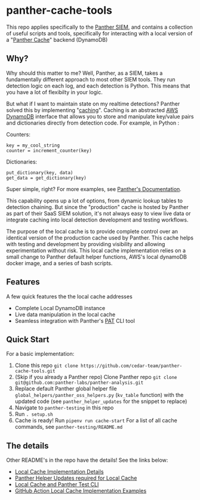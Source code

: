 # panther-cache-tools
This repo applies specifically to the [Panther SIEM](https://panther.com/), and contains a collection of useful scripts and tools, specifically for interacting with a local version of a "[Panther Cache](https://docs.panther.com/writing-detections/caching)" backend (DynamoDB)


## Why?
Why should this matter to me? Well, Panther, as a SIEM, takes a fundamentally different approach to most other SIEM tools. They run detection logic on each log, and each detection is Python. This means that you have a lot of flexibilty in your logic. 

But what if I want to maintain state on my realtime detections? Panther solved this by implementing "[caching](https://docs.panther.com/writing-detections/caching)". Caching is an abstracted [AWS DynamoDB](https://docs.aws.amazon.com/amazondynamodb/latest/developerguide/Introduction.html) interface that allows you to store and manipulate key/value pairs and dictionaries directly from detection code. For example, in Python :

Counters:
 ```
 key = my_cool_string
 counter = increment_counter(key) 
 ```

Dictionaries:
 ```
 put_dictionary(key, data)
 get_data = get_dictionary(key)
 ```
Super simple, right? For more examples, see [Panther's Documentation](https://docs.panther.com/detections/caching).

This capability opens up a lot of options, from dynamic lookup tables to detection chaining. But since the "production" cache is hosted by Panther as part of their SaaS SIEM solution, it's not always easy to view live data or integrate caching into local detection development and testing workflows.

The purpose of the local cache is to provide complete control over an identical version of the production cache used by Panther. This cache helps with testing and development by providing visibility and allowing experimentation without risk. This local cache implementation relies on a small change to Panther default helper functions, AWS's local dynamoDB docker image, and a series of bash scripts. 

## Features
A few quick features the the local cache addresses
- Complete Local DynamoDB instance
- Live data manipulation in the local cache
- Seamless integration with Panther's [PAT](https://docs.panther.com/panther-developer-workflows/ci-cd/deployment-workflows/pat) CLI tool 

## Quick Start
For a basic implementation:
1. Clone this repo 
`git clone https://github.com/cedar-team/panther-cache-tools.git`
2. (Skip if you already a Panther repo) Clone Panther repo 
`git clone git@github.com:panther-labs/panther-analysis.git`
3. Replace default Panther global helper file `global_helpers/panther_oss_helpers.py` (`kv_table` function) with the updated code (see `panther_helper_updates` for the snippet to replace)
4. Navigate to `panther-testing` in this repo
5. Run `. setup.sh`
6. Cache is ready! Run `pipenv run cache-start`
For a list of all cache commands, see `panther-testing/README.md`

## The details
Other README's in the repo have the details! See the links below: 
- [Local Cache Implementation Details](https://github.com/cedar-team/panther-cache-tools/tree/main/local-cache#readme)
- [Panther Helper Updates required for Local Cache](https://github.com/cedar-team/panther-cache-tools/tree/main/panther-helper-updates#readme)
- [Local Cache and Panther Test CLI](https://github.com/cedar-team/panther-cache-tools/tree/main/panther-testing#readme)
- [GitHub Action Local Cache Implementation Examples](https://github.com/cedar-team/panther-cache-tools/tree/main/github-actions#readme)
